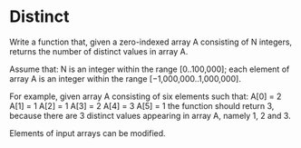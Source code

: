 Distinct
========

Write a function that, given a zero-indexed array A consisting of N integers, returns the number of distinct values in array A.

Assume that:
N is an integer within the range [0..100,000];
each element of array A is an integer within the range [−1,000,000..1,000,000].

For example, given array A consisting of six elements such that:
A[0] = 2    A[1] = 1    A[2] = 1
A[3] = 2    A[4] = 3    A[5] = 1
the function should return 3, because there are 3 distinct values appearing in array A, namely 1, 2 and 3.

Elements of input arrays can be modified.
